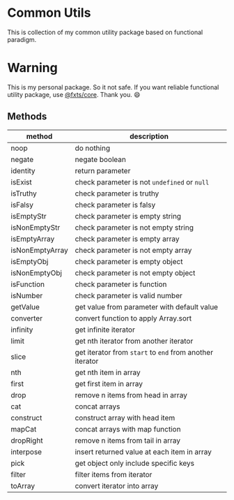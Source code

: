 # Common Utils

This is collection of my common utility package based on functional paradigm.

# Warning

This is my personal package. So it not safe.
If you want reliable functional utility package, use [@fxts/core](https://fxts.dev).
Thank you. 😄

## Methods

| method          | description                                              |
|-----------------|----------------------------------------------------------|
| noop            | do nothing                                               |
| negate          | negate boolean                                           |
| identity        | return parameter                                         |
| isExist         | check parameter is not `undefined` or `null`             |
| isTruthy        | check parameter is truthy                                |
| isFalsy         | check parameter is falsy                                 |
| isEmptyStr      | check parameter is empty string                          |
| isNonEmptyStr   | check parameter is not empty string                      |
| isEmptyArray    | check parameter is empty array                           |
| isNonEmptyArray | check parameter is not empty array                       |
| isEmptyObj      | check parameter is empty object                          |
| isNonEmptyObj   | check parameter is not empty object                      |
| isFunction      | check parameter is function                              |
| isNumber        | check parameter is valid number                          |
| getValue        | get value from parameter with default value              |
| converter       | convert function to apply Array.sort                     |
| infinity        | get infinite iterator                                    |
| limit           | get nth iterator from another iterator                   |
| slice           | get iterator from `start` to `end` from another iterator |
| nth             | get nth item in array                                    |
| first           | get first item in array                                  |
| drop            | remove n items from head in array                        |
| cat             | concat arrays                                            |
| construct       | construct array with head item                           |
| mapCat          | concat arrays with map function                          |
| dropRight       | remove n items from tail in array                        |
| interpose       | insert returned value at each item in array              |
| pick            | get object only include specific keys                    |
| filter          | filter items from iterator                               |
| toArray         | convert iterator into array                              |
